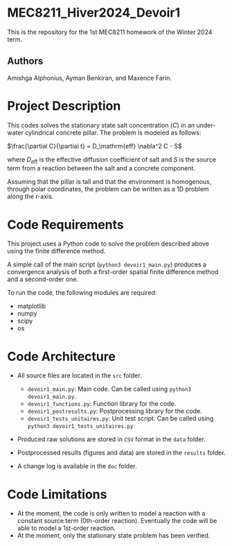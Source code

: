 # MEC8211_Hiver2024_Devoir1

This is the repository for the 1st MEC8211 homework of the Winter 2024 term.

## Authors 

Amishga Alphonius, Ayman Benkiran, and Maxence Farin.

# Project Description

This codes solves the stationary state salt concentration ($`C`$) in an under-water cylindrical concrete pillar. The problem is modeled as follows:

$`\frac{\partial C}{\partial t} = D_\mathrm{eff} \nabla^2 C - S`$

where $`D_\mathrm{eff}`$ is the effective diffusion coefficient of salt and $`S`$ is the source term from a reaction between the salt and a concrete component.

Assuming that the pillar is tall and that the environment is homogenous, through polar coordinates, the problem can be written as a 1D problem along the r-axis.

# Code Requirements
This project uses a Python code to solve the problem described above using the finite difference method.

A simple call of the main script (`python3 devoir1_main.py`) produces a convergence analysis of both a first-order spatial finite difference method and a second-order one.

To run the code, the following modules are required:

- matplotlib
- numpy
- scipy 
- os

# Code Architecture

- All source files are located in the `src` folder.
  
  - `devoir1_main.py`: Main code. Can be called using `python3 devoir1_main.py`.
  - `devoir1_functions.py`: Function library for the code.
  - `devoir1_postresults.py`: Postprocessing library for the code.
  - `devoir1_tests_unitaires.py`: Unit test script. Can be called using `python3 devoir1_tests_unitaires.py`
  
- Produced raw solutions are stored in `CSV` format in the `data` folder.
- Postprocessed results (figures and data) are stored in the `results` folder.
- A change log is available in the `doc` folder.

# Code Limitations
- At the moment, the code is only written to model a reaction with a constant source term (0th-order reaction). Eventually the code will be able to model a 1st-order reaction.
- At the moment, only the stationary state problem has been verified.





